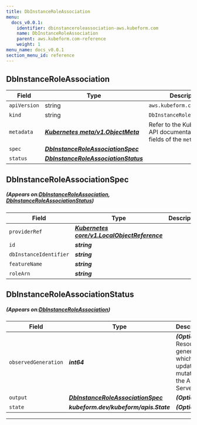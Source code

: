 ```yaml
---
title: DbInstanceRoleAssociation
menu:
  docs_v0.0.1:
    identifier: dbinstanceroleassociation-aws.kubeform.com
    name: DbInstanceRoleAssociation
    parent: aws.kubeform.com-reference
    weight: 1
menu_name: docs_v0.0.1
section_menu_id: reference
---
```


## DbInstanceRoleAssociation
| Field | Type | Description |
| ------ | ----- | ----------- |
| `apiVersion` | string | `aws.kubeform.com/v1alpha1` |
|    `kind` | string | `DbInstanceRoleAssociation` |
| `metadata` | ***[Kubernetes meta/v1.ObjectMeta](https://kubernetes.io/docs/reference/generated/kubernetes-api/v1.13/#objectmeta-v1-meta)***|Refer to the Kubernetes API documentation for the fields of the `metadata` field.|
| `spec` | ***[DbInstanceRoleAssociationSpec](#DbInstanceRoleAssociationSpec)***||
| `status` | ***[DbInstanceRoleAssociationStatus](#DbInstanceRoleAssociationStatus)***||
## DbInstanceRoleAssociationSpec
##### (Appears on:[DbInstanceRoleAssociation](#DbInstanceRoleAssociation), [DbInstanceRoleAssociationStatus](#DbInstanceRoleAssociationStatus))
| Field | Type | Description |
| ------ | ----- | ----------- |
| `providerRef` | ***[Kubernetes core/v1.LocalObjectReference](https://kubernetes.io/docs/reference/generated/kubernetes-api/v1.13/#localobjectreference-v1-core)***||
| `id` | ***string***||
| `dbInstanceIdentifier` | ***string***||
| `featureName` | ***string***||
| `roleArn` | ***string***||
## DbInstanceRoleAssociationStatus
##### (Appears on:[DbInstanceRoleAssociation](#DbInstanceRoleAssociation))
| Field | Type | Description |
| ------ | ----- | ----------- |
| `observedGeneration` | ***int64***| ***(Optional)*** Resource generation, which is updated on mutation by the API Server.|
| `output` | ***[DbInstanceRoleAssociationSpec](#DbInstanceRoleAssociationSpec)***| ***(Optional)*** |
| `state` | ***kubeform.dev/kubeform/apis.State***| ***(Optional)*** |
---
